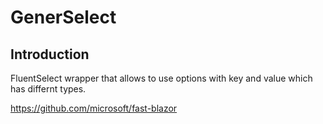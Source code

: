 # GenerSelect

## Introduction
FluentSelect wrapper that allows to use options with key and value which has differnt types.

https://github.com/microsoft/fast-blazor
